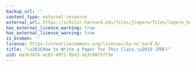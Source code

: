 ```yaml
---
backup_url: ''
content_type: external-resource
external_url: https://scholar.harvard.edu/files/jlepore/files/lepore_how_to_write_a_paper_2009_0_1.pdf
has_external_licence_warning: true
has_external_license_warning: true
is_broken: ''
license: https://creativecommons.org/licenses/by-nc-sa/4.0/
title: "\u201CHow to Write a Paper for This Class.\u201D (PDF)"
uid: 6a7e347b-ac83-40f1-9b43-ae3c00f5f73e
---
```

